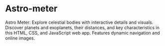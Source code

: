 # Astro-meter
Astro Meter: Explore celestial bodies with interactive details and visuals. Discover planets and exoplanets, their distances, and key characteristics in this HTML, CSS, and JavaScript web app. Features dynamic navigation and online images.

